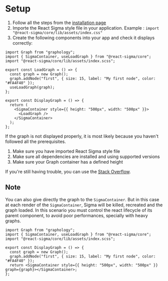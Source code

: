 # Setup

1. Follow all the steps from the [installation page](start-installation.md)
1. Importe the React Sigma style file in your application.
   Example : `import "@react-sigma/core/lib/assets/index.css"`
1. Create the following components into your app and check it displays correctly:

```tsx
import Graph from "graphology";
import { SigmaContainer, useLoadGraph } from "@react-sigma/core";
import "@react-sigma/core/lib/assets/index.scss";

export const LoadGraph = () => {
  const graph = new Graph();
  graph.addNode("first", { size: 15, label: "My first node", color: "#FA4F40" });
  useLoadGraph(graph);
};

export const DisplayGraph = () => {
  return (
    <SigmaContainer style={{ height: "500px", width: "500px" }}>
      <LoadGraph />
    </SigmaContainer>
  );
};
```

If the graph is not displayed properly, it is most likely because you haven't followed all the prerequisites.

1. Make sure you have imported React Sigma style file
1. Make sure all dependencies are installed and using supported versions
1. Make sure your Graph container has a defined height

If you're still having trouble, you can use the [Stack Overflow](https://stackoverflow.com/questions/tagged/sigma.js).

## Note

You can also give directly the graph to the `SigmaContainer`.
But in this case at each render of the `SigmaContainer`, Sigma will be killed, recreated and the graph loaded.
In this scenario you must control the react lifecycle of its parent component, to avoid poor performances, specially with heavy graphs.

```tsx
import Graph from "graphology";
import { SigmaContainer, useLoadGraph } from "@react-sigma/core";
import "@react-sigma/core/lib/assets/index.scss";

export const DisplayGraph = () => {
  const graph = new Graph();
  graph.addNode("first", { size: 15, label: "My first node", color: "#FA4F40" });
  return <SigmaContainer style={{ height: "500px", width: "500px" }} graph={graph}></SigmaContainer>;
};
```
